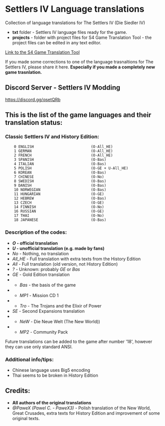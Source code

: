 # Settlers IV Language translations
Collection of language translations for The Settlers IV (Die Siedler IV)

- **txt** folder - Settlers IV language files ready for the game.
- **projects** - folder with project files for S4 Game Translation Tool - the project files can be edited in any text editor.

[Link to the S4 Game Translation Tool](https://pawex3.blogspot.com/2019/01/the-settlers-iv-game-translation-tool.html)

If you made some corrections to one of the language trasnaltions for The Settlers IV, please share it here. **Especially if you made a completely new game trasnlation.**

## Discord Server - Settlers IV Modding
https://discord.gg/qsetQRb

## This is the list of the game languages and their translation status:

### Classic Settlers IV and History Edition:

        0 ENGLISH                          (O-All_HE)
        1 GERMAN                           (O-All_HE)
        2 FRENCH                           (O-All_HE)
        3 SPANISH                          (O-Bas)
        4 ITALIAN                          (O-Bas)
        5 POLISH                           (O-GE + U-All_HE)
        6 KOREAN                           (O-Bas)
        7 CHINESE                          (O-No)
        8 SWEDISH                          (O-Bas)
        9 DANISH                           (O-Bas)
        10 NORWEGIAN                       (O-Bas)
        11 HUNGARIAN                       (O-GE)
        12 HEBREW                          (O-Bas)
        13 CZECH                           (O-GE)
        14 FINNISH                         (O-No)
        16 RUSSIAN                         (O-GE)
        17 THAI                            (O-No)
        18 JAPANESE                        (O-Bas)
        
        
### Description of the codes:
- ***O* - official translation**
- ***U* - unofficial translation (e.g. made by fans)**
- *No* - Nothing, no translation
- *All_HE* - Full translation with extra texts from the History Edition
- *All* - Full translation (old version, not History Edition)
- *?* - Unknown: probably *GE* or *Bas*
- *GE* - Gold Edition translation
- - *Bas* - the basis of the game
- - *MP1* - Mission CD 1
- - *Tro* - The Trojans and the Elixir of Power
- *SE* - Second Expansions translation
- - *NeW* -  Die Neue Welt (The New World))
- - *MP2* - Community Pack

Future translations can be added to the game after number '18', however they can use only standard ANSI.

### Additional info/tips:
- Chinese language uses Big5 encoding
- Thai seems to be broken in History Edition

## Credits:
- **All authors of the original translations**
- *@PaweX (Pawel C. - PaweX3)* - Polish translation of the New World, Great Crusades, extra texts for History Edition and improvement of some original texts.

